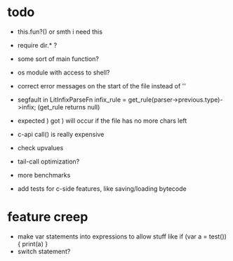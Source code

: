 # todo

* this.fun?() or smth i need this
* require dir.* ?
* some sort of main function?
* os module with access to shell?
* correct error messages on the start of the file instead of ''
* segfault in LitInfixParseFn infix_rule = get_rule(parser->previous.type)->infix; (get_rule returns null)

* expected ) got ) will occur if the file has no more chars left
* c-api call() is really expensive
* check upvalues
* tail-call optimization?
* more benchmarks

* add tests for c-side features, like saving/loading bytecode

# feature creep
* make var statements into expressions to allow stuff like if (var a = test()) { print(a) }
* switch statement?